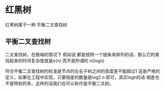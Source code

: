 # 红黑树

红黑树属于一种 平衡二叉查找树

## 平衡二叉查找树

二叉查找树，在极端的情况下 假如说 都是按照一个链条来排列的话，那么它的查找起来的时间复杂度就是o(n) 而不是所谓的 n(logn)

符合平衡二叉查找树的标准是节点的左右子树之间的高度差不能超过1 这是严格的定义，如果在工程中实现，只要相差的数量是log2 n 即可，其实logn的话
相差也不是特别的多。这样的话我们也可以称作是平衡二叉树。
